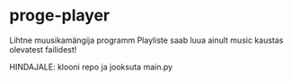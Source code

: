 # proge-player
Lihtne muusikamängija programm
Playliste saab luua ainult music kaustas olevatest failidest!

HINDAJALE:
klooni repo ja jooksuta main.py

